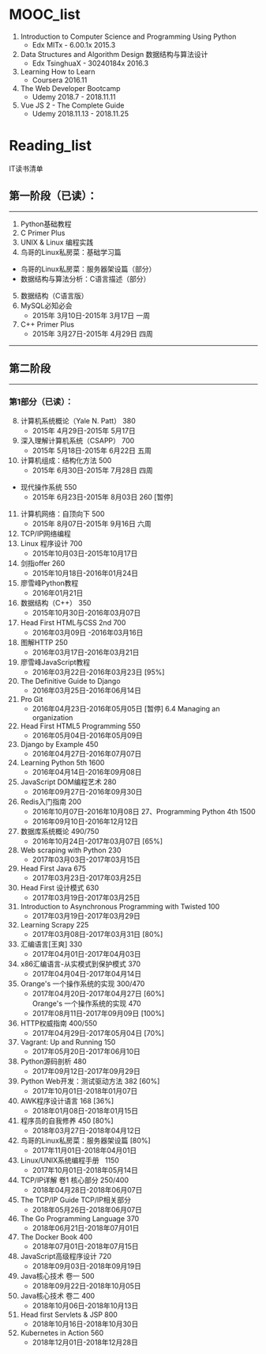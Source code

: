 # MOOC_list
1. Introduction to Computer Science and Programming Using Python    
    - Edx    MITx -  6.00.1x   2015.3
2. Data Structures and Algorithm Design 数据结构与算法设计    
    - Edx    TsinghuaX -  30240184x    2016.3
3. Learning How to Learn    
    - Coursera    2016.11
4. The Web Developer Bootcamp    
    - Udemy  2018.7 - 2018.11.11
5. Vue JS 2 - The Complete Guide    
    - Udemy  2018.11.13 - 2018.11.25

# Reading_list
IT读书清单

## 第一阶段（已读）：
----------
1. Python基础教程
2. C Primer Plus
3. UNIX & Linux 编程实践
4. 鸟哥的Linux私房菜：基础学习篇  
- 鸟哥的Linux私房菜：服务器架设篇（部分）   
- 数据结构与算法分析：C语言描述（部分）  
5. 数据结构（C语言版）
6. MySQL必知必会
    - 2015年 3月10日-2015年 3月17日 一周
7. C++ Primer Plus  
    - 2015年 3月27日-2015年 4月29日 四周   
    
----------

## 第二阶段
----------
### 第1部分（已读）：
8. 计算机系统概论（Yale N. Patt） 380                             
    - 2015年 4月29日-2015年 5月17日
9. 深入理解计算机系统（CSAPP）  700                             
    - 2015年 5月18日-2015年 6月22日 五周
10. 计算机组成：结构化方法           500                             
    - 2015年 6月30日-2015年 7月28日 四周  
- 现代操作系统                               550   
    - 2015年 6月23日-2015年 8月03日 260 [暂停]
11. 计算机网络：自顶向下              500                             
    - 2015年 8月07日-2015年 9月16日  六周
12. TCP/IP网络编程
13. Linux 程序设计                         700                                
    - 2015年10月03日-2015年10月17日
14. 剑指offer                                  260                            
    - 2015年10月18日-2016年01月24日
15. 廖雪峰Python教程                                                       
    - 2016年01月21日
16. 数据结构（C++）                    350                        
    - 2015年10月30日-2016年03月07日
17. Head First HTML与CSS 2nd   700                              
    - 2016年03月09日 -2016年03月16日
18. 图解HTTP                                250                             
    - 2016年03月17日-2016年03月21日
19. 廖雪峰JavaScript教程                                                  
    - 2016年03月22日-2016年03月23日    [95%] 
20. The Definitive Guide to Django                                        
    - 2016年03月25日-2016年06月14日              
21. Pro Git                                                                   
    - 2016年04月23日-2016年05月05日    [暂停] 6.4 Managing an organization
22. Head First HTML5 Programming    550                    
    - 2016年05月04日-2016年05月09日
23. Django by Example                450                            
    - 2016年04月27日-2016年07月07日
24. Learning Python 5th 1600    
    - 2016年04月14日-2016年09月08日
25. JavaScript DOM编程艺术        280                            
    - 2016年09月27日-2016年09月30日
26. Redis入门指南                          200                            
    - 2016年10月07日-2016年10月08日
27、Programming Python 4th       1500      
    - 2016年09月10日-2016年12月12日    
28. 数据库系统概论     490/750     
    - 2016年10月24日-2017年03月07日  [65%]
29. Web scraping with Python      230
    - 2017年03月03日-2017年03月15日
30. Head First Java			  675  
    - 2017年03月23日-2017年03月25日
31. Head First 设计模式			  630 
    - 2017年03月19日-2017年03月25日
32. Introduction to Asynchronous Programming with Twisted   100	
    - 2017年03月19日-2017年03月29日
33. Learning Scrapy			 225
    - 2017年03月08日-2017年03月31日	[80%]
34. 汇编语言[王爽]			      330
    - 2017年04月01日-2017年04月03日
35. x86汇编语言-从实模式到保护模式	 370
    - 2017年04月04日-2017年04月14日
36. Orange's 一个操作系统的实现		300/470
    - 2017年04月20日-2017年04月27日	  [60%]  
    Orange's 一个操作系统的实现		470
    - 2017年08月11日-2017年09月09日	  [100%]
37. HTTP权威指南		400/550
    - 2017年04月29日-2017年05月04日	  [70%]
38. Vagrant: Up and Running		150	
    - 2017年05月20日-2017年06月10日
39. Python源码剖析		480
    - 2017年09月12日-2017年09月29日
40. Python Web开发：测试驱动方法  382    [60%]  
    - 2017年10月01日-2018年01月07日
41. AWK程序设计语言              168     [36%]		   
    - 2018年01月08日-2018年01月15日   
42. 程序员的自我修养			 450	 [80%]     
    - 2018年03月27日-2018年04月12日
43. 鸟哥的Linux私房菜：服务器架设篇      [80%]   
    - 2017年11月01日-2018年04月01日
44. Linux/UNIX系统编程手册    1150     
    - 2017年10月01日-2018年05月14日    
45. TCP/IP详解 卷1  核心部分       250/400         
    - 2018年04月28日-2018年06月07日  
46. The TCP/IP Guide  TCP/IP相关部分           
    - 2018年05月26日-2018年06月07日     
47. The Go Programming Language    370    
    - 2018年06月21日-2018年07月01日  
48. The Docker Book                400    
    - 2018年07月01日-2018年07月15日    
49. JavaScript高级程序设计          720    
    - 2018年09月03日-2018年09月19日   
50. Java核心技术  卷一              500      
    - 2018年09月22日-2018年10月05日  
51. Java核心技术  卷二              400      
    - 2018年10月06日-2018年10月13日   
52. Head first Servlets & JSP	   800	    		                 
    - 2018年10月16日-2018年10月30日    
53. Kubernetes in Action	       560	    		                 
    - 2018年12月01日-2018年12月28日        

